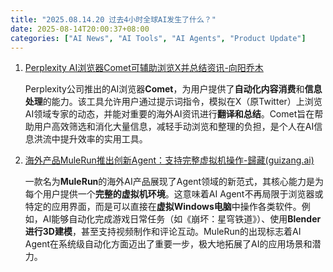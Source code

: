 ```yaml
---
title: "2025.08.14.20 过去4小时全球AI发生了什么？"
date: 2025-08-14T20:00:37+08:00
categories: ["AI News", "AI Tools", "AI Agents", "Product Update"]
---
```


1.  [Perplexity AI浏览器Comet可辅助浏览X并总结资讯-向阳乔木](https://x.com/vista8/status/1955937457138229372)

    Perplexity公司推出的AI浏览器**Comet**，为用户提供了**自动化内容消费**和**信息处理**的能力。该工具允许用户通过提示词指令，模拟在X（原Twitter）上浏览AI领域专家的动态，并能对重要的海外AI资讯进行**翻译和总结**。Comet旨在帮助用户高效筛选和消化大量信息，减轻手动浏览和整理的负担，是个人在AI信息洪流中提升效率的实用工具。

2.  [海外产品MuleRun推出创新Agent：支持完整虚拟机操作-歸藏(guizang.ai)](https://x.com/op7418/status/1955934836189000088)

    一款名为**MuleRun**的海外AI产品展现了Agent领域的新范式，其核心能力是为每个用户提供一个**完整的虚拟机环境**。这意味着AI Agent不再局限于浏览器或特定的应用界面，而是可以直接在**虚拟Windows电脑**中操作各类软件。例如，AI能够自动化完成游戏日常任务（如《崩坏：星穹铁道》）、使用**Blender进行3D建模**，甚至支持视频制作和评论互动。MuleRun的出现标志着AI Agent在系统级自动化方面迈出了重要一步，极大地拓展了AI的应用场景和潜力。